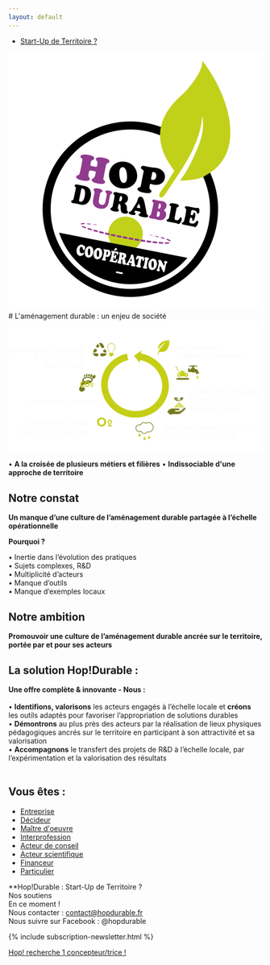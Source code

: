 ```yaml
---
layout: default
---
```


<section class="center">
  <nav class="site-nav">
    <ul>
      <li><a href="/hop-durable-gouvernance.html" class="button button--action">Start-Up de Territoire ?</a></li>
    </ul>
  </nav>
  <img src="assets/images/logo_hop_amenagement_durable_nov2.svg" alt="Logo de Hop durable">
  <br>
    
  <div class="bottom">  
    
  </div>
</section>


 
<section markdown="1" class="center">
# L'aménagement durable : un enjeu de société
<img src="assets/images/amenagement-durable-schema.svg">
 

• **A la croisée de plusieurs métiers et filières**
• **Indissociable d'une approche de territoire**


</section>
 
 
<section markdown="1">

# Notre constat
**Un manque d’une culture de l’aménagement durable partagée à l’échelle opérationnelle**  

**Pourquoi ?**

• Inertie dans l’évolution des pratiques  
• Sujets complexes, R&D  
• Multiplicité d’acteurs  
• Manque d’outils  
• Manque d’exemples locaux  

# Notre ambition
**Promouvoir une culture de l’aménagement durable ancrée sur le territoire, portée par et pour ses acteurs**


</section>

<section markdown="1">

# La solution Hop!Durable : 

**Une offre complète & innovante - Nous :**  
<br>
• **Identifions, valorisons** les acteurs engagés à l’échelle locale et **créons** les outils adaptés pour favoriser l’appropriation de solutions durables  
• **Démontrons** au plus près des acteurs par la réalisation de lieux physiques pédagogiques ancrés sur le territoire en participant à son attractivité et sa valorisation  
• **Accompagnons** le transfert des projets de R&D à l’échelle locale, par l’expérimentation et la valorisation des résultats  
<br>

</section>
  
<section markdown="1">

# Vous êtes :

 <nav class="site-nav">
    <ul>
      <li><a href="/hop-durable-gouvernance.html" class="button button--action">Entreprise</a></li>
      <li><a href="/hop-durable-gouvernance.html" class="button button--action">Décideur</a></li>
      <li><a href="/hop-durable-gouvernance.html" class="button button--action">Maître d'oeuvre</a></li>
      <li><a href="/hop-durable-gouvernance.html" class="button button--action">Interprofession</a></li>
      <li><a href="/hop-durable-gouvernance.html" class="button button--action">Acteur de conseil</a></li>
      <li><a href="/hop-durable-gouvernance.html" class="button button--action">Acteur scientifique</a></li>
      <li><a href="/hop-durable-gouvernance.html" class="button button--action">Financeur</a></li>
      <li><a href="/hop-durable-gouvernance.html" class="button button--action">Particulier</a></li>
    </ul>
  </nav>
  
</section>

<section markdown="1">

**Hop!Durable : Start-Up de Territoire ?  
Nos soutiens  
En ce moment !  
Nous contacter : contact@hopdurable.fr  
Nous suivre sur Facebook : @hopdurable

{% include subscription-newsletter.html %}  

<p class="center">
  <a href="assets/pdf/hop-durable_recherche_concepteur_2.pdf" class="button">Hop! recherche 1 concepteur/trice ! </a>
</p>
  

  
</section>
